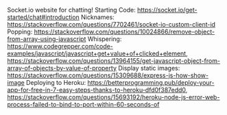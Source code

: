 Socket.io website for chatting!
Starting Code: https://socket.io/get-started/chat#introduction
Nicknames: https://stackoverflow.com/questions/7702461/socket-io-custom-client-id
Popping: https://stackoverflow.com/questions/10024866/remove-object-from-array-using-javascript
Whispering: https://www.codegrepper.com/code-examples/javascript/javascript+get+value+of+clicked+element, https://stackoverflow.com/questions/13964155/get-javascript-object-from-array-of-objects-by-value-of-property
Display static images: https://stackoverflow.com/questions/15309688/express-js-how-show-image
Deploying to Heroku: https://betterprogramming.pub/deploy-your-app-for-free-in-7-easy-steps-thanks-to-heroku-dfd0f387edd0, https://stackoverflow.com/questions/15693192/heroku-node-js-error-web-process-failed-to-bind-to-port-within-60-seconds-of